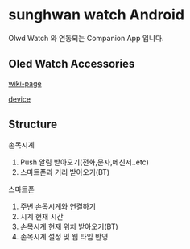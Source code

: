 # sunghwan watch Android

Olwd Watch 와 연동되는 Companion App 입니다.   

## Oled Watch Accessories

[wiki-page](https://github.com/RuffaloLavoisier/OledWatch-Wiki)


[device](https://github.com/RuffaloLavoisier/OledWatch-Device)

## Structure

손목시계
1. Push 알림 받아오기(전화,문자,메신저..etc)
2. 스마트폰과 거리 받아오기(BT)


스마트폰
1. 주변 손목시계와 연결하기
2. 시계 현재 시간
3. 손목시계 현재 위치 받아오기(BT)
4. 손목시계 설정 및 웹 타임 반영
